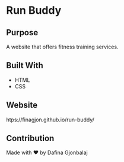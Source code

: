 # Run Buddy

## Purpose
A website that offers fitness training services.

## Built With
* HTML
* CSS

## Website
htps://finagjon.github.io/run-buddy/

## Contribution
Made with ❤️ by Dafina Gjonbalaj
